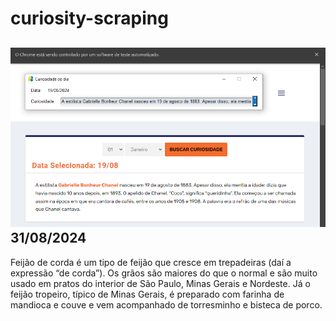 # curiosity-scraping
![Budget](./execucao.png)
31/08/2024
-
Feijão de corda é um tipo de feijão que cresce em trepadeiras (daí a expressão “de corda”). Os grãos são maiores do que o normal e são muito usado em pratos do interior de São Paulo, Minas Gerais e Nordeste. Já o feijão tropeiro, típico de Minas Gerais, é preparado com farinha de mandioca e couve e vem acompanhado de torresminho e bisteca de porco.
